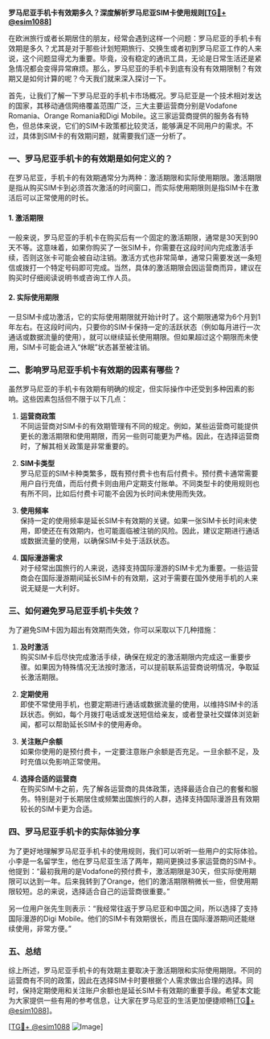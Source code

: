 **罗马尼亚手机卡有效期多久？深度解析罗马尼亚SIM卡使用规则[[TG💪+ @esim1088](https://t.me/s/esim1088)]**

在欧洲旅行或者长期居住的朋友，经常会遇到这样一个问题：罗马尼亚的手机卡有效期是多久？尤其是对于那些计划短期旅行、交换生或者初到罗马尼亚工作的人来说，这个问题显得尤为重要。毕竟，没有稳定的通讯工具，无论是日常生活还是紧急情况都会变得异常麻烦。那么，罗马尼亚的手机卡到底有没有有效期限制？有效期又是如何计算的呢？今天我们就来深入探讨一下。

首先，让我们了解一下罗马尼亚的手机卡市场概况。罗马尼亚是一个技术相对发达的国家，其移动通信网络覆盖范围广泛，三大主要运营商分别是Vodafone Romania、Orange Romania和Digi Mobile。这三家运营商提供的服务各有特色，但总体来说，它们的SIM卡政策都比较灵活，能够满足不同用户的需求。不过，具体到SIM卡的有效期问题，就需要我们逐一分析了。

### 一、罗马尼亚手机卡的有效期是如何定义的？

在罗马尼亚，手机卡的有效期通常分为两种：激活期限和实际使用期限。激活期限是指从购买SIM卡到必须首次激活的时间窗口，而实际使用期限则是指SIM卡在激活后可以正常使用的时长。

#### 1. 激活期限

一般来说，罗马尼亚的手机卡在购买后有一个固定的激活期限，通常是30天到90天不等。这意味着，如果你购买了一张SIM卡，你需要在这段时间内完成激活手续，否则这张卡可能会被自动注销。激活方式也非常简单，通常只需要发送一条短信或拨打一个特定号码即可完成。当然，具体的激活期限会因运营商而异，建议在购买时仔细阅读说明书或咨询工作人员。

#### 2. 实际使用期限

一旦SIM卡成功激活，它的实际使用期限就开始计时了。这个期限通常为6个月到1年左右。在这段时间内，只要你的SIM卡保持一定的活跃状态（例如每月进行一次通话或数据流量的使用），就可以继续延长使用期限。但如果超过这个期限而未使用，SIM卡可能会进入“休眠”状态甚至被注销。

### 二、影响罗马尼亚手机卡有效期的因素有哪些？

虽然罗马尼亚的手机卡有效期有明确的规定，但实际操作中还受到多种因素的影响。这些因素包括但不限于以下几点：

1. **运营商政策**  
   不同运营商对SIM卡的有效期管理有不同的规定。例如，某些运营商可能提供更长的激活期限和使用期限，而另一些则可能更为严格。因此，在选择运营商时，了解其相关政策是非常重要的。

2. **SIM卡类型**  
   罗马尼亚的SIM卡种类繁多，既有预付费卡也有后付费卡。预付费卡通常需要用户自行充值，而后付费卡则由用户定期支付账单。不同类型卡的使用规则也有所不同，比如后付费卡可能不会因为长时间未使用而失效。

3. **使用频率**  
   保持一定的使用频率是延长SIM卡有效期的关键。如果一张SIM卡长时间未使用，即使还在有效期内，也可能面临被注销的风险。因此，建议定期进行通话或数据流量的使用，以确保SIM卡处于活跃状态。

4. **国际漫游需求**  
   对于经常出国旅行的人来说，选择支持国际漫游的SIM卡尤为重要。一些运营商会在国际漫游期间延长SIM卡的有效期，这对于需要在国外使用手机的人来说无疑是一大利好。

### 三、如何避免罗马尼亚手机卡失效？

为了避免SIM卡因为超出有效期而失效，你可以采取以下几种措施：

1. **及时激活**  
   购买SIM卡后尽快完成激活手续，确保在规定的激活期限内完成这一重要步骤。如果因为特殊情况无法按时激活，可以提前联系运营商说明情况，争取延长激活期限。

2. **定期使用**  
   即使不常使用手机，也要定期进行通话或数据流量的使用，以维持SIM卡的活跃状态。例如，每个月拨打电话或发送短信给亲友，或者登录社交媒体浏览新闻，都可以帮助延长SIM卡的使用寿命。

3. **关注账户余额**  
   如果你使用的是预付费卡，一定要注意账户余额是否充足。一旦余额不足，及时充值以免影响正常使用。

4. **选择合适的运营商**  
   在购买SIM卡之前，先了解各运营商的具体政策，选择最适合自己的套餐和服务。特别是对于长期居住或频繁出国旅行的人群，选择支持国际漫游且有效期较长的SIM卡更为合适。

### 四、罗马尼亚手机卡的实际体验分享

为了更好地理解罗马尼亚手机卡的使用规则，我们可以听听一些用户的实际体验。小李是一名留学生，他在罗马尼亚生活了两年，期间更换过多家运营商的SIM卡。他提到：“最初我用的是Vodafone的预付费卡，激活期限是30天，但实际使用期限可以达到一年。后来我转到了Orange，他们的激活期限稍微长一些，但使用期限较短。总的来说，选择适合自己的运营商很重要。”

另一位用户张先生则表示：“我经常往返于罗马尼亚和中国之间，所以选择了支持国际漫游的Digi Mobile。他们的SIM卡有效期很长，而且在国际漫游期间还能继续使用，非常方便。”

### 五、总结

综上所述，罗马尼亚手机卡的有效期主要取决于激活期限和实际使用期限。不同的运营商有不同的政策，因此在选择SIM卡时要根据个人需求做出合理的选择。同时，保持定期使用和关注账户余额也是延长SIM卡有效期的重要手段。希望本文能为大家提供一些有用的参考信息，让大家在罗马尼亚的生活更加便捷顺畅[[TG💪+ @esim1088](https://t.me/s/esim1088)]。

[[TG💪+ @esim1088](https://t.me/s/esim1088) ![Image](https://i.postimg.cc/4NQfJmqS/Snipaste-2025-05-13-00-14-12.png)]